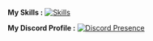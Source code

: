 
**My Skills :**
[![Skills](https://cdn.discordapp.com/attachments/984138155491995650/1159907388741124186/icons.svg)]()

**My Discord Profile :**
[![Discord Presence](https://lanyard.cnrad.dev/api/536596446263246851)](https://discord.com/users/536596446263246851)
